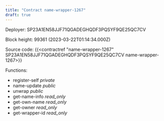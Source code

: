 ```yaml
---
title: "Contract name-wrapper-1267"
draft: true
---
```

Deployer: SP23A1EN58JJF71QGADEGHQDF3PQSYF9QE25QC7CV


 



Block height: 99361 (2023-03-22T01:14:34.000Z)

Source code: {{<contractref "name-wrapper-1267" SP23A1EN58JJF71QGADEGHQDF3PQSYF9QE25QC7CV name-wrapper-1267>}}

Functions:

* register-self _private_
* name-update _public_
* unwrap _public_
* get-name-info _read_only_
* get-own-name _read_only_
* get-owner _read_only_
* get-wrapper-id _read_only_
